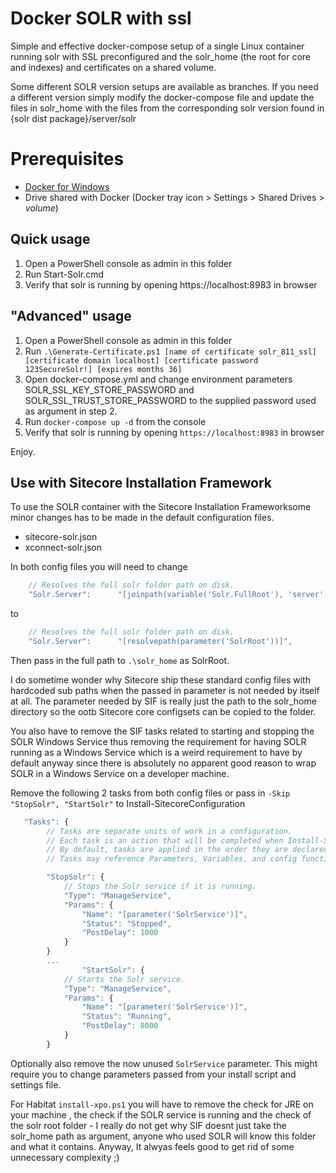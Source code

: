 # Docker SOLR with ssl

Simple and effective docker-compose setup of a single Linux container running solr with SSL preconfigured and the solr_home (the root for core and indexes) and certificates on a shared volume.

Some different SOLR version setups are available as branches. If you need a different version simply modify the docker-compose file and update the files in solr_home with the files from the corresponding solr version found in {solr dist package}/server/solr

# Prerequisites
- [Docker for Windows](https://docs.docker.com/docker-for-windows/)
- Drive shared with Docker (Docker tray icon > Settings > Shared Drives > _volume_)

## Quick usage

1. Open a PowerShell console as admin in this folder
2. Run Start-Solr.cmd
3. Verify that solr is running by opening https://localhost:8983 in browser

## "Advanced" usage

1. Open a PowerShell console as admin in this folder
2. Run `.\Generate-Certificate.ps1 [name of certificate solr_811_ssl] [certificate domain localhost] [certificate password 123SecureSolr!] [expires months 36]`
3. Open docker-compose.yml and change environment parameters SOLR_SSL_KEY_STORE_PASSWORD and SOLR_SSL_TRUST_STORE_PASSWORD to the supplied password used as argument in step 2.
4. Run `docker-compose up -d` from the console
5. Verify that solr is running by opening `https://localhost:8983` in browser

Enjoy.

## Use with Sitecore Installation Framework

To use the SOLR container with the Sitecore Installation Frameworksome minor changes has to be made in the default configuration files.

- sitecore-solr.json
- xconnect-solr.json

In both config files you will need to change

```javascript
    // Resolves the full solr folder path on disk.
    "Solr.Server":      "[joinpath(variable('Solr.FullRoot'), 'server', 'solr')]",
```

to

```javascript
    // Resolves the full solr folder path on disk.
    "Solr.Server":      "[resolvepath(parameter('SolrRoot'))]",
```

Then pass in the full path to `.\solr_home` as SolrRoot.

I do sometime wonder why Sitecore ship these standard config files with hardcoded sub paths when the passed in parameter is not needed by itself at all. The parameter needed by SIF is really just the path to the solr_home directory so the ootb Sitecore core configsets can be copied to the folder.

You also have to remove the SIF tasks related to starting and stopping the SOLR Windows Service thus removing the requirement for having SOLR running as a Windows Service which is a weird requirement to have by default anyway since there is absolutely no apparent good reason to wrap SOLR in a Windows Service on a developer machine.

Remove the following 2 tasks from both config files or pass in `-Skip "StopSolr", "StartSolr"` to Install-SitecoreConfiguration

```javascript
   "Tasks": {
        // Tasks are separate units of work in a configuration.
        // Each task is an action that will be completed when Install-SitecoreConfiguration is called.
        // By default, tasks are applied in the order they are declared.
        // Tasks may reference Parameters, Variables, and config functions. 

        "StopSolr": {
            // Stops the Solr service if it is running.
            "Type": "ManageService",
            "Params": {
                "Name": "[parameter('SolrService')]",
                "Status": "Stopped",
                "PostDelay": 1000
            }
        }
        ...
                "StartSolr": {
            // Starts the Solr service.
            "Type": "ManageService",
            "Params": {
                "Name": "[parameter('SolrService')]",
                "Status": "Running",
                "PostDelay": 8000
            }
        }
```

Optionally also remove the now unused `SolrService` parameter. This might require you to change parameters passed from your install script and settings file.

For Habitat `install-xpo.ps1` you will have to remove the check for JRE on your machine , the check if the SOLR service is running and the check of the solr root folder - I really do not get why SIF doesnt just take the solr_home path as argument, anyone who used SOLR will know this folder and what it contains. Anyway, It alwyas feels good to get rid of some unnecessary complexity ;)

